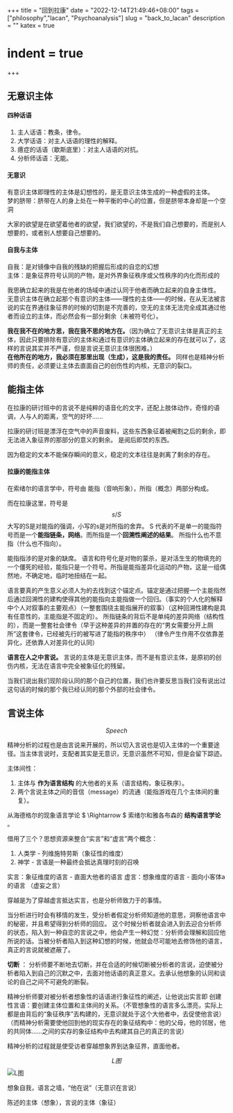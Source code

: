 +++
 title = "回到拉康" 
 date = "2022-12-14T21:49:46+08:00" 
 tags = ["philosophy","lacan", "Psychoanalysis"] 
 slug = "back_to_lacan" 
 description = ""
 katex = true
 # indent = true
+++

## 无意识主体

#### 四种话语
1. 主人话语：教条，律令。
2. 大学话语：对主人话语的理性的解释。
3. 癔症的话语（歇斯底里）：对主人话语的对抗。
4. 分析师话语：无能。
#### 无意识
有意识主体即理性的主体是幻想性的，是无意识主体生成的一种虚假的主体。           
梦的脐带：脐带在人的身上处在一种平衡的中心的位置，但是脐带本身却是一个空洞

大家的欲望是在欲望着他者的欲望，我们欲望的，不是我们自己想要的，而是别人想要的，或者别人想要自己想要的。
#### 自我与主体
自我：是对镜像中自我的残缺的把握后形成的自恋的幻想              
主体：是象征界符号认同的产物，是对外界象征秩序或父性秩序的内化而形成的           

我思确立起来的我是在他者的场域中通过认同于他者而确立起来的自身主体性。
无意识主体在确立起那个有意识的主体——理性的主体——的时候，在从无法被言说的实在界通往象征界的时候的切割是不完善的，空无的主体无法完全成其通过他者而设立的主体，而必然会有一部分剩余（未被符号化）。

**我在我不在的地方思，我在我不思的地方在。**（因为确立了无意识主体是真正的主体，因此只要排除有意识的主体和通过有意识的主体确立起来的存在就可以了，这样的言说其实并不严谨，但是言说无意识主体很困难。）                      
**在他所在的地方，我必须在那里出现（生成），这是我的责任。** 同样也是精神分析师的责任，必须要让主体去直面自己的创伤性的内核，无意识的裂口。

## 能指主体

在拉康的研讨班中的言说不是纯粹的语音化的文字，还配上肢体动作，奇怪的语调，人与人的距离，空气的好坏......

拉康的研讨班是漂浮在空气中的声音废料，这些东西象征着被阉割之后的剩余，即无法进入象征界的那部分的意义的剩余。
是阅后即焚的东西。

因为稳定的文本不能保存瞬间的意义，稳定的文本往往是剥离了剩余的存在。
#### 拉康的能指主体
在索绪尔的语言学中，符号由 能指（音响形象），所指（概念）两部分构成。

而在拉康这里，符号是 $$ s/S $$ 大写的S是对能指的强调，小写的s是对所指的舍弃。
S 代表的不是单一的能指符号而是一个**能指链条，网络**。而所指是一个**回溯性阐述的结果**。
所指什么也不意指（什么也不指向）。

能指指涉的是对象的缺席。
语言和符号化是对物的蒙杀，是对活生生的物填充的一个僵死的经验，能指只是一个符号。所指是能指差异化运动的产物，这是一组偶然地，不确定地，临时地扭结在一起。

语言要真的产生意义必须人为的去找到这个锚定点。锚定是通过把握一个主能指然后通过回溯性的建构使得其他的能指向主能指做一个回归。（事实的个人化的解释中个人对叙事的主要观点）（一整套围绕主能指展开的叙事）（这种回溯性建构是具有任意性的，主能指是不固定的）。
所指链条的背后不是单纯的差异网络（结构性的），而是一整套社会律令（早于这种差异的并置的存在的“男女需要分开上厕所”这套律令，已经被先行的被写进了能指的秩序中）
（律令产生作用不仅依靠差异化，还依靠人对差异化的认同）

**语言在人之中言说。** 言说的主体是无意识主体，而不是有意识主体，是原初的创伤内核，无法在语言中完全被象征化的残留。

当我们说出我们现阶段认同的那个自己的位置，我们也许要反思当我们没有说出过这句话的时候的那个我已经认同的那个外部的社会律令。

## 言说主体

$$ Speech $$

精神分析的过程也是由言说来开展的，所以切入言说也是切入主体的一个重要途径。当主体言说时，支配者其实是无意识，无意识虽然不可知，但是会留下踪迹。

主体间性：
1. 主体与 **作为语言结构** 的大他者的关系（语言结构，象征秩序）。
2. 两个言说主体之间的音信（message）的流通（能指游戏在几个主体间的重复）。


从海德格尔的现象语言学论 $ \Rightarrow $ 索绪尔和雅各布森的 **结构语言学论** 。

借用了三个？思想资源来整合“实言”和“虚言”两个概念：
1. 人类学 - 列维施特劳斯（象征性的维度）
2. 神学 - 言语是一种最终会抵达真理时刻的召唤

实言：象征维度的语言 - 直面大他者的语言
虚言：想象维度的语言 - 面向小客体a 的语言 （虚妄之言）

穿越是为了穿越虚言抵达实言，也是分析师致力于的事情。

当分析进行时会有移情的发生，受分析者假定分析师知道他的意思，洞察他语言中的秘密，并且希望得到分析师的回应。
这个时候分析者就会进入到去迎合分析师的状态，陷入到一种自恋的言说之中，他会产生一种幻觉：分析师会理解和回应他所说的话。当被分析者陷入到这种幻想的时候，他就会尽可能地去修饰他的语言，真正的言说就被遮蔽了。

**切断** ： 分析师要不断地去切断，并在合适的时候切断被分析者的言说，迫使被分析者陷入到自己的沉默之中，去面对他话语的真正意义。去承认他想象的认同和谈论的自己之间不可避免的断裂。

精神分析师要对被分析者想象性的话语进行象征性的阐述，让他说出实言即
创建性言语：要创建主体位置和主体间的关系。（不管想象性的语言多么漂亮，实际上都是由背后的“象征秩序”去构建的，无意识就处于这个大他者中，去促使他言说）（而精神分析需要使他回到他的现实存在的象征结构中：他的父母，他的邻居，他的共同体......之间的实存的象征结构中去构建其自己的真正的言说）

精神分析的过程就是使受访者穿越想象界到达象征界，直面他者。 

$$L 图$$
![L图](https://pic1.zhimg.com/v2-4fcfb1a5648c2e89675cb95eacb84319_1440w.jpg?source=172ae18b)

想象自我，语言之墙，“他在说”（无意识在言说）

陈述的主体（想象），言说的主体（象征）